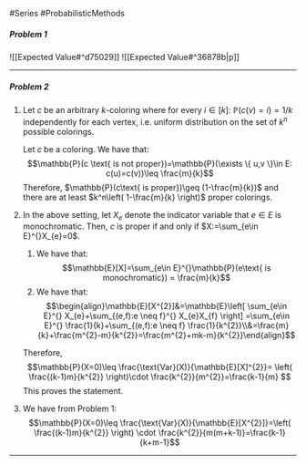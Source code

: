 #Series #ProbabilisticMethods 

##### Problem 1
![[Expected Value#^d75029]]
![[Expected Value#^36878b|p]]

---
##### Problem 2
1. Let $c$ be an arbitrary $k$-coloring where for every $i\in[k]$: $\mathbb{P}(c(v)=i)=1 / k$ independently for each vertex, i.e. uniform distribution on the set of $k^n$ possible colorings.
   
   Let $c$ be a coloring. We have that: $$\mathbb{P}(c \text{ is not proper})=\mathbb{P}(\exists \{ u,v \}\in E: c(u)=c(v))\leq \frac{m}{k}$$Therefore, $\mathbb{P}(c\text{ is proper})\geq (1-\frac{m}{k})$ and there are at least $k^n\left( 1-\frac{m}{k} \right)$ proper colorings. 
2. In the above setting, let $X_{e}$ denote the indicator variable that $e\in E$ is monochromatic. Then, $c$ is proper if and only if $X:=\sum_{e\in E}^{}X_{e}=0$. 
	1. We have that: $$\mathbb{E}[X]=\sum_{e\in E}^{}\mathbb{P}(e\text{ is monochromatic}) = \frac{m}{k}$$
	2. We have that: $$\begin{align}\mathbb{E}[X^{2}]&=\mathbb{E}\left[ \sum_{e\in E}^{} X_{e}+\sum_{(e,f):e \neq f}^{} X_{e}X_{f} \right] =\sum_{e\in E}^{} \frac{1}{k}+\sum_{(e,f):e \neq f} \frac{1}{k^{2}}\\&=\frac{m}{k}+\frac{m^{2}-m}{k^{2}}=\frac{m^{2}+mk-m}{k^{2}}\end{align}$$
	
	Therefore, $$\mathbb{P}(X=0)\leq \frac{\text{Var}(X)}{\mathbb{E}[X]^{2}}= \left( \frac{(k-1)m}{k^{2}} \right)\cdot  \frac{k^{2}}{m^{2}}=\frac{k-1}{m} $$This proves the statement.
3. We have from Problem 1: $$\mathbb{P}(X=0)\leq \frac{\text{Var}(X)}{\mathbb{E}[X^{2}]}=\left( \frac{(k-1)m}{k^{2}} \right) \cdot \frac{k^{2}}{m(m+k-1)}=\frac{k-1}{k+m-1}$$
---

